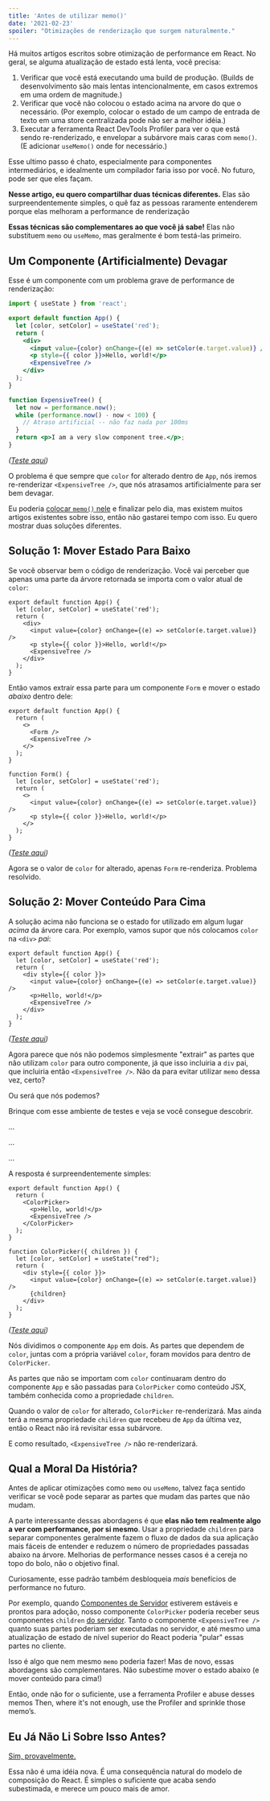 ```yaml
---
title: 'Antes de utilizar memo()'
date: '2021-02-23'
spoiler: "Otimizações de renderização que surgem naturalmente."
---
```


Há muitos artigos escritos sobre otimização de performance em React. No geral, se alguma atualização de estado está lenta, você precisa:  

1. Verificar que você está executando uma build de produção. (Builds de desenvolvimento são mais lentas intencionalmente, em casos extremos em uma ordem de magnitude.) 
2. Verificar que você não colocou o estado acima na arvore do que o necessário. (Por exemplo, colocar o estado de um campo de entrada de texto em uma store centralizada pode não ser a melhor idéia.)
3. Executar a ferramenta React DevTools Profiler para ver o que está sendo re-renderizado, e envelopar a subárvore mais caras com `memo()`. (E adicionar `useMemo()` onde for necessário.)

Esse ultimo passo é chato, especialmente para componentes intermediários, e idealmente um compilador faria isso por você. No futuro, pode ser que eles façam.

**Nesse artigo, eu quero compartilhar duas técnicas diferentes.** Elas são surpreendentemente simples, o quê faz as pessoas raramente entenderem porque elas melhoram a performance de renderização 

**Essas técnicas são complementares ao que você já sabe!** Elas não substituem `memo` ou `useMemo`, mas geralmente é bom testá-las primeiro.

## Um Componente (Artificialmente) Devagar 

Esse é um componente com um problema grave de performance de renderização:

```jsx
import { useState } from 'react';

export default function App() {
  let [color, setColor] = useState('red');
  return (
    <div>
      <input value={color} onChange={(e) => setColor(e.target.value)} />
      <p style={{ color }}>Hello, world!</p>
      <ExpensiveTree />
    </div>
  );
}

function ExpensiveTree() {
  let now = performance.now();
  while (performance.now() - now < 100) {
    // Atraso artificial -- não faz nada por 100ms
  }
  return <p>I am a very slow component tree.</p>;
}
```

*([Teste aqui](https://codesandbox.io/s/frosty-glade-m33km?file=/src/App.js:23-513))*

O problema é que sempre que `color` for alterado dentro de `App`, nós iremos re-renderizar `<ExpensiveTree />`, que nós atrasamos artificialmente para ser bem devagar.

Eu poderia [colocar `memo()` nele](https://codesandbox.io/s/amazing-shtern-61tu4?file=/src/App.js) e finalizar pelo dia, mas existem muitos artigos existentes sobre isso, então não gastarei tempo com isso. Eu quero mostrar duas soluções diferentes.

## Solução 1: Mover Estado Para Baixo 

Se você observar bem o código de renderização. Você vai perceber que apenas uma parte da árvore retornada se importa com o valor atual de `color`:

```jsx{2,5-6}
export default function App() {
  let [color, setColor] = useState('red');
  return (
    <div>
      <input value={color} onChange={(e) => setColor(e.target.value)} />
      <p style={{ color }}>Hello, world!</p>
      <ExpensiveTree />
    </div>
  );
}
```

Então vamos extrair essa parte para um componente `Form` e mover o estado _abaixo_ dentro dele:

```jsx{4,11,14,15}
export default function App() {
  return (
    <>
      <Form />
      <ExpensiveTree />
    </>
  );
}

function Form() {
  let [color, setColor] = useState('red');
  return (
    <>
      <input value={color} onChange={(e) => setColor(e.target.value)} />
      <p style={{ color }}>Hello, world!</p>
    </>
  );
}
```

*([Teste aqui](https://codesandbox.io/s/billowing-wood-1tq2u?file=/src/App.js:64-380))*

Agora se o valor de `color` for alterado, apenas `Form` re-renderiza. Problema resolvido. 

## Solução 2: Mover Conteúdo Para Cima

A solução acima não funciona se o estado for utilizado em algum lugar *acima* da árvore cara. Por exemplo, vamos supor que nós colocamos `color` na `<div>` *pai*:

```jsx{2,4}
export default function App() {
  let [color, setColor] = useState('red');
  return (
    <div style={{ color }}>
      <input value={color} onChange={(e) => setColor(e.target.value)} />
      <p>Hello, world!</p>
      <ExpensiveTree />
    </div>
  );
}
```

*([Teste aqui](https://codesandbox.io/s/bold-dust-0jbg7?file=/src/App.js:58-313))*

Agora parece que nós não podemos simplesmente "extrair" as partes que não utilizam `color` para outro componente, já que isso incluiria a `div` pai, que incluiria então `<ExpensiveTree />`. Não da para evitar utilizar `memo` dessa vez, certo? 

Ou será que nós podemos?

Brinque com esse ambiente de testes e veja se você consegue descobrir.

...

...

...

A resposta é surpreendentemente simples:

```jsx{4,5,10,15}
export default function App() {
  return (
    <ColorPicker>
      <p>Hello, world!</p>
      <ExpensiveTree />
    </ColorPicker>
  );
}

function ColorPicker({ children }) {
  let [color, setColor] = useState("red");
  return (
    <div style={{ color }}>
      <input value={color} onChange={(e) => setColor(e.target.value)} />
      {children}
    </div>
  );
}
```

*([Teste aqui](https://codesandbox.io/s/wonderful-banach-tyfr1?file=/src/App.js:58-423))*

Nós dividimos o componente `App` em dois. As partes que dependem de `color`, juntas com a própria variável `color`, foram movidos para dentro de `ColorPicker`.

As partes que não se importam com `color` continuaram dentro do componente `App` e são passadas para `ColorPicker` como conteúdo JSX, também conhecida como a propriedade `children`.

Quando o valor de `color` for alterado, `ColorPicker` re-renderizará. Mas ainda terá a mesma propriedade `children` que recebeu de `App` da última vez, então o React não irá revisitar essa subárvore.

E como resultado, `<ExpensiveTree />` não re-renderizará.

## Qual a Moral Da História?

Antes de aplicar otimizações como `memo` ou `useMemo`, talvez faça sentido verificar se você pode separar as partes que mudam das partes que não mudam.

A parte interessante dessas abordagens é que **elas não tem realmente algo a ver com performance, por si mesmo**. Usar a propriedade `children` para separar componentes geralmente fazem o fluxo de dados da sua aplicação mais fáceis de entender e reduzem o número de propriedades passadas abaixo na árvore. Melhorias de performance nesses casos é a cereja no topo do bolo, não o objetivo final.

Curiosamente, esse padrão também desbloqueia _mais_ benefícios de performance no futuro.

Por exemplo, quando [Componentes de Servidor](https://reactjs.org/blog/2020/12/21/data-fetching-with-react-server-components.html) estiverem estáveis e prontos para adoção, nosso componente `ColorPicker` poderia receber seus componentes `children` [do servidor](https://youtu.be/TQQPAU21ZUw?t=1314). Tanto o componente `<ExpensiveTree />` quanto suas partes poderiam ser executadas no servidor, e até mesmo uma atualização de estado de nível superior do React poderia "pular" essas partes no cliente. 

Isso é algo que nem mesmo `memo` poderia fazer! Mas de novo, essas abordagens são complementares. Não subestime mover o estado abaixo (e mover conteúdo para cima!)

Então, onde não for o suficiente, use a ferramenta Profiler e abuse desses memos Then, where it's not enough, use the Profiler and sprinkle those memo’s.

## Eu Já Não Li Sobre Isso Antes? 

[Sim, provavelmente.](https://kentcdodds.com/blog/optimize-react-re-renders)

Essa não é uma idéia nova. É uma consequência natural do modelo de composição do React. É simples o suficiente que acaba sendo subestimada, e merece um pouco mais de amor.
